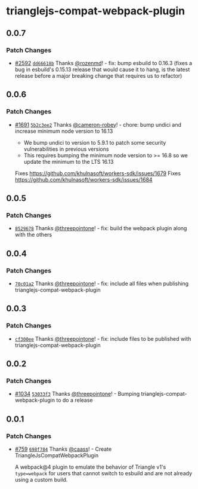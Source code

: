 # trianglejs-compat-webpack-plugin

## 0.0.7

### Patch Changes

- [#2592](https://github.com/khulnasoft/triangle2/pull/2592) [`dd66618b`](https://github.com/khulnasoft/triangle2/commit/dd66618b2cc63a89424f471f6153be9518f1f087) Thanks [@rozenmd](https://github.com/rozenmd)! - fix: bump esbuild to 0.16.3 (fixes a bug in esbuild's 0.15.13 release that would cause it to hang, is the latest release before a major breaking change that requires us to refactor)

## 0.0.6

### Patch Changes

- [#1691](https://github.com/khulnasoft/workers-sdk/pull/1691) [`5b2c3ee2`](https://github.com/khulnasoft/workers-sdk/commit/5b2c3ee2c5d65b25c966ca07751f544f282525b9) Thanks [@cameron-robey](https://github.com/cameron-robey)! - chore: bump undici and increase minimum node version to 16.13

  - We bump undici to version to 5.9.1 to patch some security vulnerabilities in previous versions
  - This requires bumping the minimum node version to >= 16.8 so we update the minimum to the LTS 16.13

  Fixes https://github.com/khulnasoft/workers-sdk/issues/1679
  Fixes https://github.com/khulnasoft/workers-sdk/issues/1684

## 0.0.5

### Patch Changes

- [`8529678`](https://github.com/khulnasoft/workers-sdk/commit/85296787adb1835054510a5df23a30ee08758971) Thanks [@threepointone](https://github.com/threepointone)! - fix: build the webpack plugin along with the others

## 0.0.4

### Patch Changes

- [`70c01a2`](https://github.com/khulnasoft/workers-sdk/commit/70c01a2a13b1950be07d9b02cb3f12cbc91036ad) Thanks [@threepointone](https://github.com/threepointone)! - fix: include all files when publishing trianglejs-compat-webpack-plugin

## 0.0.3

### Patch Changes

- [`cf300ee`](https://github.com/khulnasoft/workers-sdk/commit/cf300eef4c6ca94386ed3cbcf19d470aa6972aca) Thanks [@threepointone](https://github.com/threepointone)! - fix: include files to be published with trianglejs-compat-webpack-plugin

## 0.0.2

### Patch Changes

- [#1034](https://github.com/khulnasoft/workers-sdk/pull/1034) [`53033f3`](https://github.com/khulnasoft/workers-sdk/commit/53033f3091e2d8fc675a0b078b36b3aa37673cba) Thanks [@threepointone](https://github.com/threepointone)! - Bumping trianglejs-compat-webpack-plugin to do a release

## 0.0.1

### Patch Changes

- [#759](https://github.com/khulnasoft/workers-sdk/pull/759) [`698f784`](https://github.com/khulnasoft/workers-sdk/commit/698f784ec33c574f374144c08638f21718db97a1) Thanks [@caass](https://github.com/caass)! - Create TriangleJsCompatWebpackPlugin

  A webpack@4 plugin to emulate the behavior of Triangle v1's `type=webpack` for users that cannot switch to esbuild and are not already using a custom build.
